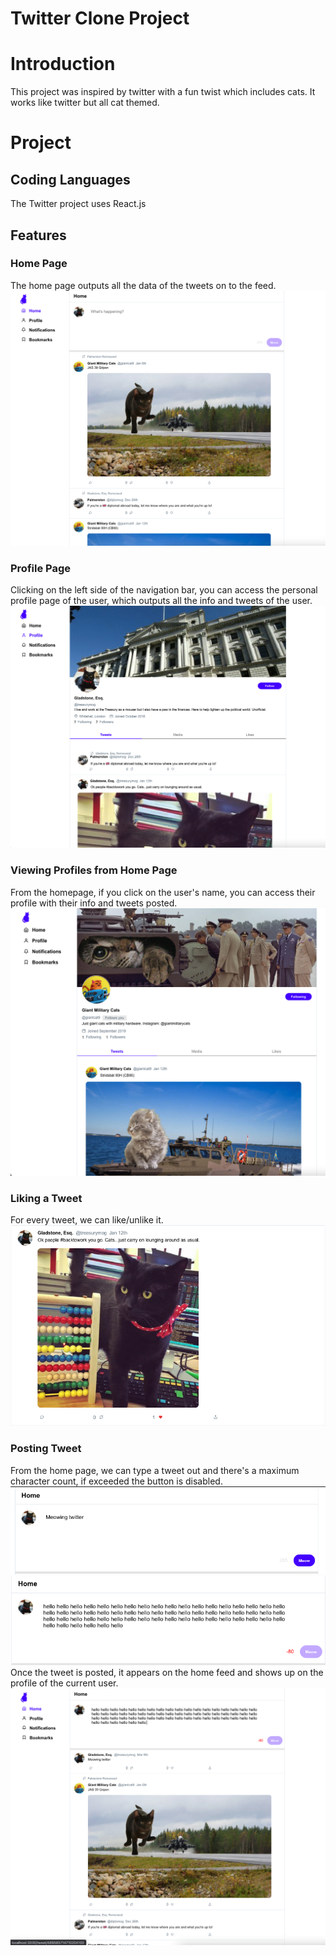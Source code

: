 # Twitter Clone Project

# Introduction

This project was inspired by twitter with a fun twist which includes cats. It works like twitter but all cat themed.

# Project

## Coding Languages

The Twitter project uses React.js

## Features

### Home Page

The home page outputs all the data of the tweets on to the feed.
![image](ScreenShots/Home%20Page.png)

### Profile Page

Clicking on the left side of the navigation bar, you can access the personal profile page of the user, which outputs all the info and tweets of the user.
![image](ScreenShots/Personal%20Profile%20.png)

### Viewing Profiles from Home Page

From the homepage, if you click on the user's name, you can access their profile with their info and tweets posted.
![image](ScreenShots/Viewing%20a%20Profile.png)

### Liking a Tweet

For every tweet, we can like/unlike it.
![image](ScreenShots/Liking%20a%20Tweet.png)

### Posting Tweet

From the home page, we can type a tweet out and there's a maximum character count, if exceeded the button is disabled.
![image](ScreenShots/Posting%20Tweet%20-%20Counter.png)
![image](screenshots/Max%20Character%20Count.png)
Once the tweet is posted, it appears on the home feed and shows up on the profile of the current user.
![image](screenshots/PostingTweet.png)
